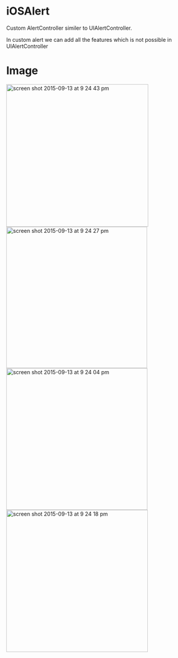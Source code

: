 # iOSAlert

Custom AlertController similer to UIAlertController.

In custom alert we can add all the features which is not possible in UIAlertController

# Image

<img width="376" alt="screen shot 2015-09-13 at 9 24 43 pm" src="https://cloud.githubusercontent.com/assets/8743597/9837505/d15f2adc-5a5e-11e5-95f9-c2dae5d73a28.png">

<img width="373" alt="screen shot 2015-09-13 at 9 24 27 pm" src="https://cloud.githubusercontent.com/assets/8743597/9837512/136b9276-5a5f-11e5-8250-263501bc2e47.png">

<img width="374" alt="screen shot 2015-09-13 at 9 24 04 pm" src="https://cloud.githubusercontent.com/assets/8743597/9837514/21ea6912-5a5f-11e5-8646-49ccf9ac20ae.png">

<img width="375" alt="screen shot 2015-09-13 at 9 24 18 pm" src="https://cloud.githubusercontent.com/assets/8743597/9837513/1c8dd51c-5a5f-11e5-8d35-c497c4a13cd0.png">





